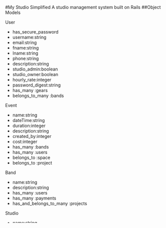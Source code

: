 #My Studio Simplified
A studio management system built on Rails
##Object Models

User
- has_secure_password
- username:string
- email:string
- fname:string
- lname:string
- phone:string
- description:string
- studio_admin:boolean
- studio_owner:boolean
- hourly_rate:integer
- password_digest:string
- has_many :gears
- belongs_to_many :bands

Event
- name:string
- dateTime:string
- duration:integer
- description:string
- created_by:integer
- cost:integer
- has_many :bands
- has_many :users
- belongs_to :space
- belongs_to :project

Band
- name:string
- description:string
- has_many :users
- has_many :payments
- has_and_belongs_to_many :projects

Studio
- name:string
- description:string
- has_many :spaces
- has_many :users (studio admins)

Space
- name:string
- size:integer
- description:string
- hourly_rate:integer
- has_many :users (space admins)
- has_many :events
- has_many :gears
- belongs_to :studio

Gear
- name:string
- description:string
- belongs_to :space
- belongs_to :user

Project
- name:string
- description:string
- balance:integer
- has_many :payments
- has_many :events
- has_and_belongs_to_many :artists

Payment
- amount:integer
- description:string
- has_one :project
- has_one :user


redo space
add hourly rate to user